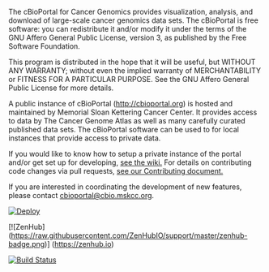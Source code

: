 The cBioPortal for Cancer Genomics provides visualization, analysis, and download of large-scale cancer genomics data sets.  The cBioPortal is free software: you can redistribute it and/or modify it under the terms of the GNU Affero General Public License, version 3, as published by the Free Software Foundation.

This program is distributed in the hope that it will be useful, but WITHOUT ANY WARRANTY; without even the implied warranty of
MERCHANTABILITY or FITNESS FOR A PARTICULAR PURPOSE.  See the GNU Affero General Public License for more details.

A public instance of cBioPortal (http://cbioportal.org) is hosted and maintained by Memorial Sloan Kettering Cancer Center. It provides access to data by The Cancer Genome Atlas as well as many carefully curated published data sets. The cBioPortal software can be used to for local instances that provide access to private data.

If you would like to know how to setup a private instance of the portal and/or get set up for developing, [see the wiki.](docs/README.md)  For details on contributing code changes via pull requests, [see our Contributing document.](CONTRIBUTING.md)

If you are interested in coordinating the development of new features, please contact cbioportal@cbio.mskcc.org.

[![Deploy](https://www.herokucdn.com/deploy/button.svg)](https://heroku.com/deploy)

[![ZenHub] (https://raw.githubusercontent.com/ZenHubIO/support/master/zenhub-badge.png)] (https://zenhub.io)

[![Build Status](https://travis-ci.org/cBioPortal/cbioportal.svg?branch=master)](https://travis-ci.org/cBioPortal/cbioportal)
